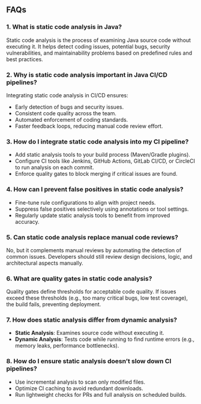 
## FAQs

### 1. **What is static code analysis in Java?**

Static code analysis is the process of examining Java source code without executing it. It helps detect coding issues, potential bugs, security vulnerabilities, and maintainability problems based on predefined rules and best practices.

### 2. **Why is static code analysis important in Java CI/CD pipelines?**

Integrating static code analysis in CI/CD ensures:

- Early detection of bugs and security issues.
- Consistent code quality across the team.
- Automated enforcement of coding standards.
- Faster feedback loops, reducing manual code review effort.

### 3. **How do I integrate static code analysis into my CI pipeline?**

- Add static analysis tools to your build process (Maven/Gradle plugins).
- Configure CI tools like Jenkins, GitHub Actions, GitLab CI/CD, or CircleCI to run analysis on each commit.
- Enforce quality gates to block merging if critical issues are found.

### 4. **How can I prevent false positives in static code analysis?**

- Fine-tune rule configurations to align with project needs.
- Suppress false positives selectively using annotations or tool settings.
- Regularly update static analysis tools to benefit from improved accuracy.

### 5. **Can static code analysis replace manual code reviews?**

No, but it complements manual reviews by automating the detection of common issues. Developers should still review design decisions, logic, and architectural aspects manually.

### 6. **What are quality gates in static code analysis?**

Quality gates define thresholds for acceptable code quality. If issues exceed these thresholds (e.g., too many critical bugs, low test coverage), the build fails, preventing deployment.


### 7. **How does static analysis differ from dynamic analysis?**

- **Static Analysis**: Examines source code without executing it.
- **Dynamic Analysis**: Tests code while running to find runtime errors (e.g., memory leaks, performance bottlenecks).

### 8. **How do I ensure static analysis doesn’t slow down CI pipelines?**

- Use incremental analysis to scan only modified files.
- Optimize CI caching to avoid redundant downloads.
- Run lightweight checks for PRs and full analysis on scheduled builds.


